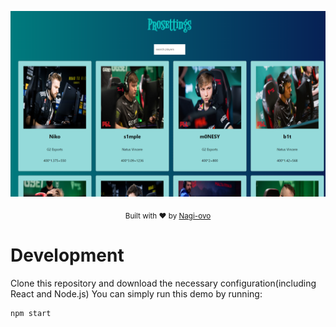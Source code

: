 ![](./public/img/demo1.png)
<p align="center">
  <sub>
    Built with ❤︎ by
    <a href="https://github.com/Nagi-ovo">Nagi-ovo</a>
  </sub>
</p>

# Development

Clone this repository and  download the necessary configuration(including React and Node.js) 
You can simply run this demo by running:

```sh
npm start
```

